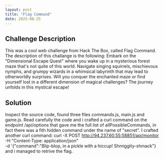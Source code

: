 ```yaml
---
layout: post
title: "Flag Command"
date: 2025-08-25
---
```


## Challenge Description
This was a cool web challenge from Hack The Box, called Flag Command. The description of this challange is the following: Embark on the "Dimensional Escape Quest" where you wake up in a mysterious forest maze that's not quite of this world. Navigate singing squirrels, mischievous nymphs, and grumpy wizards in a whimsical labyrinth that may lead to otherworldly surprises. Will you conquer the enchanted maze or find yourself lost in a different dimension of magical challenges? The journey unfolds in this mystical escape!

## Solution
Inspect the source code, found three files commands.js, main.js and game.js. Read carefully the code and i crafted a curl command on the endpoint /api/options that gave me the full list of allPossibleCommands, in fact there was a fith hidden command under the name of "secret". I crafted another curl command: curl -X POST http://94.237.60.55:58851/api/monitor \
     -H "Content-Type: application/json" \
     -d '{"command":"Blip-blop, in a pickle with a hiccup! Shmiggity-shmack"} and i managed to retrive the flag.
